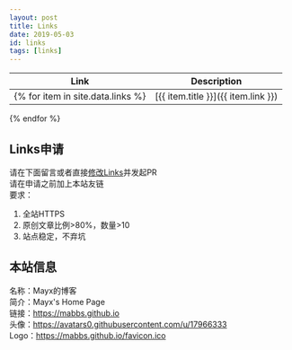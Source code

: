 ```yaml
---
layout: post
title: Links
date: 2019-05-03
id: links
tags: [links]
---
```


| Link | Description |
| - | - |
{% for item in site.data.links %}| [{{ item.title }}]({{ item.link }}) | {{ item.description }} |
{% endfor %}

## Links申请
请在下面留言或者直接[修改Links](https://github.com/Mabbs/mabbs.github.io/edit/master/_data/links.csv)并发起PR   
请在申请之前加上本站友链   
要求：
1. 全站HTTPS
2. 原创文章比例>80%，数量>10
3. 站点稳定，不弃坑

## 本站信息
名称：Mayx的博客   
简介：Mayx's Home Page   
链接：<https://mabbs.github.io>   
头像：<https://avatars0.githubusercontent.com/u/17966333>   
Logo：<https://mabbs.github.io/favicon.ico>
